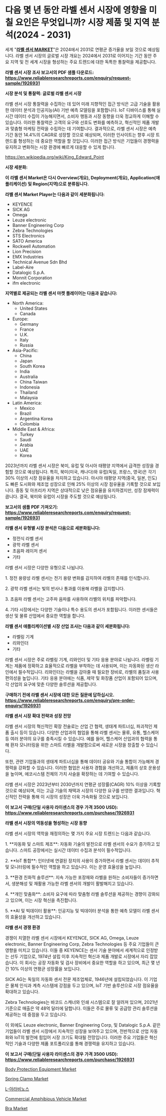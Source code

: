 <p><h1>다음 몇 년 동안 라벨 센서 시장에 영향을 미칠 요인은 무엇입니까? 시장 제품 및 지역 분석(2024 - 2031)</h1></p><p>세계 "<strong><a href="https://www.reliableresearchreports.com/label-sensors-r1926931">라벨 센서 MARKET</a></strong>"은 2024에서 2031로 연평균 증가율을 보일 것으로 예상됩니다. 라벨 센서 시장의 글로벌 시장 개요는 2024에서 2031로 이어지는 기간 동안 주요 지역 및 전 세계 시장을 형성하는 주요 트렌드에 대한 독특한 통찰력을 제공합니다.</p>
<p><strong>라벨 센서 시장 조사 보고서의 PDF 샘플 다운로드: <a href="https://www.reliableresearchreports.com/enquiry/request-sample/1926931">https://www.reliableresearchreports.com/enquiry/request-sample/1926931</a></strong></p>
<p><strong>시장 분석 및 통찰력: 글로벌 라벨 센서 시장</strong></p>
<p><p>라벨 센서 시장 통찰력을 수집하는 데 있어 미래 지향적인 접근 방식은 고급 기술을 활용한 데이터 분석과 인공지능(AI) 기반 예측 모델링을 포함합니다. IoT 디바이스를 통해 실시간 데이터 수집이 가능해지면서, 소비자 행동과 시장 동향을 더욱 정교하게 이해할 수 있습니다. 이러한 통찰력은 고객의 요구와 선호도 변화를 예측하고, 혁신적인 제품 개발과 맞춤형 마케팅 전략을 수립하는 데 기여합니다. 결과적으로, 라벨 센서 시장은 예측 기간 동안 14.4%의 CAGR로 성장할 것으로 예상되며, 이러한 인사이트는 향후 시장 트렌드를 형성하는 데 중요한 역할을 할 것입니다. 이러한 접근 방식은 기업들이 경쟁력을 유지하고 변화하는 시장 환경에 빠르게 대응할 수 있게 합니다.</p></p>
<p><a href="%7CAUTHORITHY_DOMAIN_URL%7C">https://en.wikipedia.org/wiki/King_Edward_Point</a></p>
<p><strong>시장 세분화:</strong></p>
<p><strong>이 라벨 센서 Market은 다시 Overview(개요), Deployment(개요), Application(애플리케이션) 및 Region(지역)으로 분류됩니다.</strong></p>
<p><strong>라벨 센서 Market Player는 다음과 같이 세분화됩니다:</strong></p>
<p><ul><li>KEYENCE</li><li>SICK AG</li><li>Omega</li><li>Leuze electronic</li><li>Banner Engineering Corp</li><li>Zebra Technologies</li><li>STS Electronics</li><li>SATO America</li><li>Rockwell Automation</li><li>Lion Precision</li><li>EMX Industries</li><li>Technical Avenue Sdn Bhd</li><li>Label-Aire</li><li>Datalogic S.p.A.</li><li>Monnit Corporation</li><li>ifm electronic</li></ul></p>
<p><strong>지역별로 제공되는 라벨 센서 마켓 플레이어는 다음과 같습니다:</strong></p>
<p><ul>
    <li>
        North America:
        <ul>
            <li>United States</li>
            <li>Canada</li>
        </ul>
    </li>
    <li>
        Europe:
        <ul>
            <li>Germany</li>
            <li>France</li>
            <li>U.K.</li>
            <li>Italy</li>
            <li>Russia</li>
        </ul>
    </li>
    <li>
        Asia-Pacific:
        <ul>
            <li>China</li>
            <li>Japan</li>
            <li>South Korea</li>
            <li>India</li>
            <li>Australia</li>
            <li>China Taiwan</li>
            <li>Indonesia</li>
            <li>Thailand</li>
            <li>Malaysia</li>
        </ul>
    </li>
    <li>
        Latin America:
        <ul>
            <li>Mexico</li>
            <li>Brazil</li>
            <li>Argentina Korea</li>
            <li>Colombia</li>
        </ul>
    </li>
    <li>
        Middle East & Africa:
        <ul>
            <li>Turkey</li>
            <li>Saudi</li>
            <li>Arabia</li>
            <li>UAE</li>
            <li>Korea</li>
        </ul>
    </li>
    </ul></p>
<p><p>2023년까지 라벨 센서 시장은 북미, 유럽 및 아시아 태평양 지역에서 급격한 성장을 경험할 것으로 예상됩니다. 특히, 북미(미국, 캐나다)와 유럽(독일, 프랑스, 영국)은 각기 30% 이상의 시장 점유율을 차지하고 있습니다. 아시아 태평양 지역(중국, 일본, 인도)도 빠른 도시화와 제조업 성장으로 인해 25% 이상의 시장 점유율을 기록할 것으로 보입니다. 중동 및 아프리카 지역은 상대적으로 낮은 점유율을 유지하겠지만, 성장 잠재력이 큽니다. 결국, 북미와 유럽이 시장을 주도할 것으로 예상됩니다.</p></p>
<p><strong>보고서의 샘플 PDF 가져오기: <a href="https://www.reliableresearchreports.com/enquiry/request-sample/1926931">https://www.reliableresearchreports.com/enquiry/request-sample/1926931</a></strong></p>
<p><strong>라벨 센서 유형별 시장 분석은 다음으로 세분화됩니다:</strong></p>
<p><ul><li>정전식 라벨 센서</li><li>광학 라벨 센서</li><li>초음파 레이저 센서</li><li>기타</li></ul></p>
<p><p>라벨 센서 시장은 다양한 유형으로 나뉩니다. </p><p>1. 정전 용량성 라벨 센서는 전기 용량 변화를 감지하여 라벨의 존재를 인식합니다. </p><p>2. 광학 라벨 센서는 빛의 반사나 통과를 이용해 라벨을 감지합니다. </p><p>3. 초음파 라벨 센서는 고주파 음파를 사용하여 라벨의 위치를 파악합니다. </p><p>4. 기타 시장에서는 다양한 기술이나 특수 용도의 센서가 포함됩니다. 이러한 센서들은 생산 및 물류 산업에서 중요한 역할을 합니다.</p></p>
<p><strong>라벨 센서 애플리케이션별 시장 산업 조사는 다음과 같이 세분화됩니다:</strong></p>
<p><ul><li>라벨링 기계</li><li>리와인더</li><li>기타</li></ul></p>
<p><p>라벨 센서 시장은 주로 라벨링 기계, 리와인더 및 기타 응용 분야로 나뉩니다. 라벨링 기계는 제품에 정확하고 효율적으로 라벨을 부착하는 데 사용되며, 이는 자동화된 생산 라인에서 필수적입니다. 리와인더는 라벨을 감아줄 때 필요한 장비로, 라벨의 품질과 사용 편의성을 높입니다. 기타 응용 분야에는 식품, 제약 및 화장품 산업이 포함되어 있으며, 각 산업의 요구에 맞춘 다양한 솔루션을 제공합니다.</p></p>
<p><strong>구매하기 전에 라벨 센서 시장에 대한 모든 질문에 답하십시오. <a href="https://www.reliableresearchreports.com/enquiry/pre-order-enquiry/1926931">https://www.reliableresearchreports.com/enquiry/pre-order-enquiry/1926931</a></strong></p>
<p><strong>라벨 센서 시장 확대 전략과 성장 전망</strong></p>
<p><p>라벨 센서 시장의 혁신적인 확장 전술로는 산업 간 협력, 생태계 파트너십, 파괴적인 제품 출시 등이 있습니다. 다양한 산업과의 협업을 통해 라벨 센서는 물류, 유통, 헬스케어 등 여러 분야의 요구를 충족시킬 수 있습니다. 예를 들어, 헬스케어 산업과의 협력을 통해 환자 모니터링을 위한 스마트 라벨을 개발함으로써 새로운 시장을 창출할 수 있습니다.</p><p>또한, 관련 기업들과의 생태계 파트너십을 통해 데이터 공유와 기술 통합이 가능해져 경쟁력을 강화할 수 있습니다. 이러한 협업은 사용자 경험을 개선하고, 제품의 상호 운용성을 높이며, 에코시스템 전체의 가치 사슬을 확장하는 데 기여할 수 있습니다.</p><p>라벨 센서 시장은 2023년부터 2030년까지 연평균 성장률(CAGR) 10% 이상을 기록할 것으로 예상되며, 이는 고급 기술의 채택과 시장의 다양한 요구를 반영한 결과입니다. 혁신적인 전략을 통해 이 시장의 성장은 더욱 가속화될 것으로 보입니다.</p></p>
<p><strong>이 보고서 구매(단일 사용자 라이센스의 경우 가격 3500 USD): <a href="https://www.reliableresearchreports.com/purchase/1926931">https://www.reliableresearchreports.com/purchase/1926931</a></strong></p>
<p><strong>라벨 센서 시장의 역동성을 형성하는 시장 동향</strong></p>
<p><p>라벨 센서 시장의 역학을 재정의하는 몇 가지 주요 시장 트렌드는 다음과 같습니다.</p><p>1. **자동화 및 스마트 제조**: 자동화 기술의 발전으로 라벨 센서의 수요가 증가하고 있습니다. 스마트 공장에서는 실시간 데이터 수집과 분석이 필수적입니다.</p><p>2. **IoT 통합**: 인터넷에 연결된 장치의 사용이 증가하면서 라벨 센서는 데이터 추적 및 모니터링에 필수적인 역할을 하고 있습니다. 이는 운영 효율성을 높입니다.</p><p>3. **환경 친화적 솔루션**: 지속 가능한 포장재와 라벨을 원하는 소비자들이 증가하면서, 생분해성 및 재활용 가능한 라벨 센서의 개발이 활발해지고 있습니다.</p><p>4. **개인 맞춤화**: 소비자 요구에 따라 맞춤형 라벨 솔루션을 제공하는 경향이 강화되고 있으며, 이는 시장 혁신을 촉진합니다.</p><p>5. **AI 및 빅데이터 활용**: 인공지능 및 빅데이터 분석을 통한 예측 모델이 라벨 센서의 효율성을 개선하고 있습니다.</p></p>
<p><strong>라벨 센서 경쟁 환경</strong></p>
<p><p>경쟁이 치열한 라벨 센서 시장에서 KEYENCE, SICK AG, Omega, Leuze electronic, Banner Engineering Corp, Zebra Technologies 등 주요 기업들이 큰 영향을 미치고 있습니다. 이들 중 KEYENCE는 센서 기술 분야에서 세계적으로 인정받는 선두 기업으로, 1974년 설립 이후 지속적인 혁신과 제품 개발로 시장에서 자리 잡았습니다. 이 회사는 공장 자동화 및 검사 장비에서 중요한 역할을 하고 있으며, 최근 몇 년간 10% 이상의 연평균 성장률을 보입니다.</p><p>SICK AG는 독일의 자동화 센서 전문 제조업체로, 1946년에 설립되었습니다. 이 기업은 물체 인식과 계측 시스템에 강점을 두고 있으며, IoT 기반 솔루션으로 시장 점유율을 확대하고 있습니다.</p><p>Zebra Technologies는 바코드 스캐너와 인쇄 시스템으로 잘 알려져 있으며, 2021년 기준으로 매출은 약 48억 달러에 달합니다. 이들은 주로 물류 및 공급망 관리 솔루션을 제공하는 데 중점을 두고 있습니다.</p><p>이 외에도 Leuze electronic, Banner Engineering Corp, 및 Datalogic S.p.A. 같은 기업들이 라벨 센서 시장에서 지속적인 성장을 보여주고 있으며, 전반적으로 산업 자동화와 IoT의 발전에 힘입어 시장 크기도 확대될 전망입니다. 이러한 주요 기업들은 혁신적인 기술과 다양한 제품 포트폴리오를 통해 경쟁력을 유지하고 있습니다.</p></p>
<p><strong>이 보고서 구매(단일 사용자 라이센스의 경우 가격 3500 USD): <a href="https://www.reliableresearchreports.com/purchase/1926931">https://www.reliableresearchreports.com/purchase/1926931</a></strong></p>
<p><p><a href="https://medium.com/@kathleenjacksond65/the-body-protection-equipment-market-is-anticipated-to-experience-significant-growth-with-a-902de976540e">Body Protection Equipment Market</a></p><p><a href="https://www.linkedin.com/pulse/global-spring-clamp-industry-research-report-competitive-m9gjf?trackingId=OK%2FfUKtCRfylhL%2BnU79IHw%3D%3D">Spring Clamp Market</a></p><p><a href="https://medium.com/@daniedoyle89/l-arabinose-market-%EC%9D%98-%EA%B8%80%EB%A1%9C%EB%B2%8C-%EC%8B%9C%EC%9E%A5-%EA%B0%9C%EC%9A%94%EB%8A%94-%EC%A0%84-%EC%84%B8%EA%B3%84-%EB%B0%8F-%EC%A3%BC%EC%9A%94-%EC%8B%9C%EC%9E%A5%EC%9D%98-%EC%82%B0%EC%97%85%EC%97%90-%EC%98%81%ED%96%A5%EC%9D%84-%EB%AF%B8%EC%B9%98%EB%8A%94-%EC%A3%BC%EC%9A%94-%ED%8A%B8%EB%A0%8C%EB%93%9C%EC%97%90-%EB%8C%80%ED%95%9C-%EB%8F%85%ED%8A%B9%ED%95%9C-%EA%B4%80%EC%A0%90%EC%9D%84-%EC%A0%9C%EA%B3%B5%ED%95%A9%EB%8B%88%EB%8B%A4-79ecae016702">L-아라비노스</a></p><p><a href="https://issuu.com/reportprime-2/docs/commercial-amphibious-vehicle-marke_7161c16d356d8a">Commercial Amphibious Vehicle Market</a></p><p><a href="https://medium.com/@karianerice/bra-market-trends-and-market-growth-outlook-2024-2031-930d05721c2c?postPublishedType=initial">Bra Market</a></p></p>